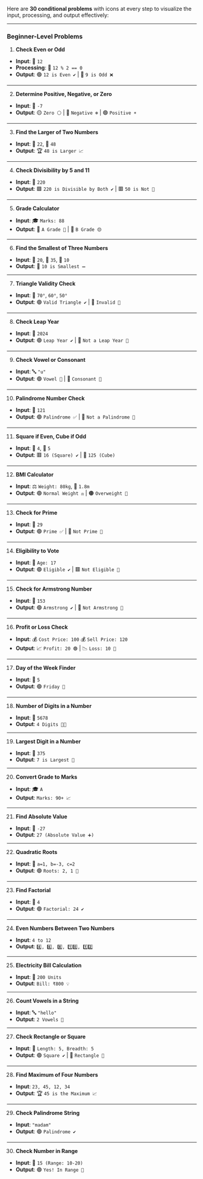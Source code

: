 Here are **30 conditional problems** with icons at every step to visualize the input, processing, and output effectively:

---

### **Beginner-Level Problems**

1. **Check Even or Odd**
  - **Input**: 🔢 `12`
  - **Processing**: 🧮 `12 % 2 == 0`
  - **Output**: 🟢 `12 is Even ✔️` | 🔴 `9 is Odd ❌`

---

2. **Determine Positive, Negative, or Zero**
  - **Input**: 🔢 `-7`
  - **Output**: 🟡 `Zero ⚪` | 🔴 `Negative ❄️` | 🟢 `Positive ☀️`

---

3. **Find the Larger of Two Numbers**
  - **Input**: 🔢 `22`, 🔢 `48`
  - **Output**: 🏆 `48 is Larger 📈`

---

4. **Check Divisibility by 5 and 11**
  - **Input**: 🔢 `220`
  - **Output**: 🟩 `220 is Divisible by Both ✔️` | 🟥 `50 is Not 🚫`

---

5. **Grade Calculator**
  - **Input**: 🎓 `Marks: 88`
  - **Output**: 🏅 `A Grade 🎉` | 🏅 `B Grade 🟡`

---

6. **Find the Smallest of Three Numbers**
  - **Input**: 🔢 `20`, 🔢 `35`, 🔢 `10`
  - **Output**: 🥈 `10 is Smallest ➖`

---

7. **Triangle Validity Check**
  - **Input**: 🔺 `70°`, `60°`, `50°`
  - **Output**: 🟢 `Valid Triangle ✔️` | 🔴 `Invalid 🚫`

---

8. **Check Leap Year**
  - **Input**: 📅 `2024`
  - **Output**: 🟢 `Leap Year ✔️` | 🔴 `Not a Leap Year 🚫`

---

9. **Check Vowel or Consonant**
  - **Input**: 🔤 `"u"`
  - **Output**: 🟢 `Vowel 🌺` | 🔴 `Consonant 💬`

---

10. **Palindrome Number Check**
  - **Input**: 🔢 `121`
  - **Output**: 🟢 `Palindrome ✅` | 🔴 `Not a Palindrome 🚫`

---

11. **Square if Even, Cube if Odd**
  - **Input**: 🔢 `4`, 🔢 `5`
  - **Output**: 🟥 `16 (Square) ✔️` | 🔷 `125 (Cube)`

---

12. **BMI Calculator**
  - **Input**: ⚖️ `Weight: 80kg`, 📏 `1.8m`
  - **Output**: 🟢 `Normal Weight ⚖️` | 🟠 `Overweight 🚫`

---

13. **Check for Prime**
  - **Input**: 🔢 `29`
  - **Output**: 🟢 `Prime ✅` | 🔴 `Not Prime 🚫`

---

14. **Eligibility to Vote**
  - **Input**: 👤 `Age: 17`
  - **Output**: 🟢 `Eligible ✔️` | 🟥 `Not Eligible 🚫`

---

15. **Check for Armstrong Number**
  - **Input**: 🔢 `153`
  - **Output**: 🟢 `Armstrong ✔️` | 🔴 `Not Armstrong 🚫`

---

16. **Profit or Loss Check**
  - **Input**: 💰 `Cost Price: 100` 💰 `Sell Price: 120`
  - **Output**: 📈 `Profit: 20 🟢` | 📉 `Loss: 10 🔴`

---

17. **Day of the Week Finder**
  - **Input**: 🔢 `5`
  - **Output**: 🟢 `Friday 🚦`

---

18. **Number of Digits in a Number**
  - **Input**: 🔢 `5678`
  - **Output**: `4 Digits 🔢📏`

---

19. **Largest Digit in a Number**
  - **Input**: 🔢 `375`
  - **Output**: `7 is Largest 🔵`

---

20. **Convert Grade to Marks**
  - **Input**: 🎓 `A`
  - **Output**: `Marks: 90+ 📈`

---

21. **Find Absolute Value**
  - **Input**: 🔢 `-27`
  - **Output**: `27 (Absolute Value ➕)`

---

22. **Quadratic Roots**
  - **Input**: 🔢 `a=1, b=-3, c=2`
  - **Output**: 🟢 `Roots: 2, 1 🎯`

---

23. **Find Factorial**
  - **Input**: 🔢 `4`
  - **Output**: 🟢 `Factorial: 24 ✔️`

---

24. **Even Numbers Between Two Numbers**
  - **Input**: `4 to 12`
  - **Output**: `4️⃣, 6️⃣, 8️⃣, 1️⃣0️⃣, 1️⃣2️⃣`

---

25. **Electricity Bill Calculation**
  - **Input**: 🔢 `200 Units`
  - **Output**: `Bill: ₹800 💡`

---

26. **Count Vowels in a String**
  - **Input**: 🔤 `"hello"`
  - **Output**: `2 Vowels 🌟`

---

27. **Check Rectangle or Square**
  - **Input**: 🔢 `Length: 5, Breadth: 5`
  - **Output**: 🟢 `Square ✔️` | 🔴 `Rectangle 🚪`

---

28. **Find Maximum of Four Numbers**
  - **Input**: `23, 45, 12, 34`
  - **Output**: 🏆 `45 is the Maximum 📈`

---

29. **Check Palindrome String**
  - **Input**: `"madam"`
  - **Output**: 🟢 `Palindrome ✔️`

---

30. **Check Number in Range**
  - **Input**: 🔢 `15 (Range: 10-20)`
  - **Output**: 🟢 `Yes! In Range 🌈`
